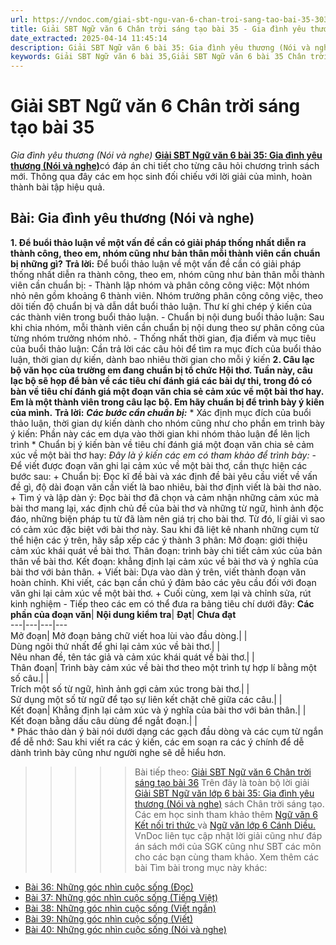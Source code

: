 ```yaml
---
url: https://vndoc.com/giai-sbt-ngu-van-6-chan-troi-sang-tao-bai-35-303881
title: Giải SBT Ngữ văn 6 Chân trời sáng tạo bài 35 - Gia đình yêu thương (Nói và nghe) - VnDoc.com
date_extracted: 2025-04-14 11:45:14
description: Giải SBT Ngữ văn 6 bài 35: Gia đình yêu thương (Nói và nghe) sách Chân trời sáng tạo với cuộc sống có đáp án chi tiết cho các bạn cùng tham khảo.
keywords: Giải SBT Ngữ văn 6 bài 35,Giải SBT Ngữ văn 6 bài 35 Chân trời sáng tạo,Giải sách bài tập Ngữ văn CTST lớp 6,Ngữ văn lớp 6 Chân trời sáng tạo,giải bài tập ngữ văn lớp 6,bài Gia đình yêu thương (Nói và nghe)
---
```


# Giải SBT Ngữ văn 6 Chân trời sáng tạo bài 35
 _Gia đình yêu thương \(Nói và nghe\)_
[**Giải SBT Ngữ văn 6 bài 35: Gia đình yêu thương \(Nói và nghe\)**](<https://vndoc.com/giai-sbt-ngu-van-6-chan-troi-sang-tao-bai-35-303881>)có đáp án chi tiết cho từng câu hỏi chương trình sách mới. Thông qua đây các em học sinh đối chiếu với lời giải của mình, hoàn thành bài tập hiệu quả.
## Bài: Gia đình yêu thương \(Nói và nghe\)
**1\. Để buổi thảo luận về một vấn đề cần có giải pháp thống nhất diễn ra thành công, theo em, nhóm cũng như bản thân mỗi thành viên cần chuẩn bị những gì?**
**Trả lời:**
Để buổi thảo luận về một vấn đề cần có giải pháp thống nhất diễn ra thành công, theo em, nhóm cũng như bản thân mỗi thành viên cần chuẩn bị:
\- Thành lập nhóm và phân công công việc: Một nhóm nhỏ nên gồm khoảng 6 thành viên. Nhóm trưởng phân công công việc, theo dõi tiến độ chuẩn bị và dẫn dắt buổi thảo luận. Thư kí ghi chép ý kiến của các thành viên trong buổi thảo luận.
\- Chuẩn bị nội dung buổi thảo luận: Sau khi chia nhóm, mỗi thành viên cần chuẩn bị nội dung theo sự phân công của từng nhóm trưởng nhóm nhỏ.
\- Thống nhất thời gian, địa điểm và mục tiêu của buổi thảo luận: Cần trả lời các câu hỏi để tìm ra mục đích của buổi thảo luận, thời gian dự kiến, dành bao nhiêu thời gian cho mỗi ý kiến
**2\. Câu lạc bộ văn học của trường em đang chuẩn bị tổ chức Hội thơ. Tuần này, câu lạc bộ sẽ họp để bàn về các tiêu chí đánh giá các bài dự thi, trong đó có bàn về tiêu chí đánh giá một đoạn văn chia sẻ cảm xúc về một bài thơ hay. Em là một thành viên trong câu lạc bộ. Em hãy chuẩn bị để trình bày ý kiến của mình.**
**Trả lời:**
_**Các bước cần chuẩn bị:**_
\* Xác định mục đích của buổi thảo luận, thời gian dự kiến dành cho nhóm cũng như cho phần em trình bày ý kiến: Phần này các em dựa vào thời gian khi nhóm thảo luận để lên lịch trình
\* Chuẩn bị ý kiến bàn về tiêu chí đánh giá một đoạn văn chia sẻ cảm xúc về một bài thơ hay:
_Đây là ý kiến các em có tham khảo để trình bày:_
\- Để viết được đoạn văn ghi lại cảm xúc về một bài thơ, cần thực hiện các bước sau:
\+ Chuẩn bị: Đọc kĩ đề bài và xác định đề bài yêu cầu viết về vấn đề gì, độ dài đoạn văn cần viết là bao nhiêu, bài thơ định viết là bài thơ nào.
\+ Tìm ý và lập dàn ý: Đọc bài thơ đã chọn và cảm nhận những cảm xúc mà bài thơ mang lại, xác định chủ đề của bài thơ và những từ ngữ, hình ảnh độc đáo, những biện pháp tu từ đã làm nên giá trị cho bài thơ. Từ đó, lí giải vì sao có cảm xúc đặc biệt với bài thơ này. Sau khi đã liệt kê nhanh những cụm từ thể hiện các ý trên, hãy sắp xếp các ý thành 3 phân:
Mở đoạn: giới thiệu cảm xúc khái quát về bài thơ.
Thân đoạn: trình bày chi tiết cảm xúc của bản thân về bài thơ.
Kết đoạn: khẳng định lại cảm xúc về bài thơ và ý nghĩa của bài thơ với bản thân.
\+ Viết bài: Dựa vào dàn ý trên, viết thành đoạn văn hoàn chỉnh. Khi viết, các bạn cần chú ý đảm bảo các yêu cầu đối với đoạn văn ghi lại cảm xúc về một bài thơ.
\+ Cuối cùng, xem lại và chỉnh sửa, rút kinh nghiệm
\- Tiếp theo các em có thể đưa ra bảng tiêu chí dưới đây:
**Các phần của đoạn văn**| **Nội dung kiểm tra**| **Đạt**| **Chưa đạt**  
---|---|---|---  
Mở đoạn| Mở đoạn bảng chữ viết hoa lùi vào đầu dòng.| |   
Dùng ngôi thứ nhất để ghi lại cảm xúc về bài thơ.| |   
Nêu nhan đề, tên tác giả và cảm xúc khái quát về bài thơ.| |   
Thân đoạn| Trình bày cảm xúc về bài thơ theo một trình tự hợp lí bằng một số câu.| |   
Trích một số từ ngữ, hình ảnh gợi cảm xúc trong bài thơ.| |   
Sử dụng một số từ ngữ để tạo sự liên kết chặt chẽ giữa các câu.| |   
Kết đoạn| Khẳng định lại cảm xúc và ý nghĩa của bài thơ với bản thân.| |   
Kết đoạn bằng dấu câu dùng để ngắt đoạn.| |   
\* Phác thảo dàn ý bài nói dưới dạng các gạch đầu dòng và các cụm từ ngắn để dễ nhớ: Sau khi viết ra các ý kiến, các em soạn ra các ý chính để dễ dành trình bày cũng như người nghe sẽ dễ hiểu hơn.
>>>>> Bài tiếp theo: [Giải SBT Ngữ văn 6 Chân trời sáng tạo bài 36](<https://vndoc.com/giai-sbt-ngu-van-6-chan-troi-sang-tao-bai-36-303883>)
Trên đây là toàn bộ lời giải [Giải SBT Ngữ văn lớp 6 bài 35: Gia đình yêu thương \(Nói và nghe\)](<https://vndoc.com/giai-sbt-ngu-van-6-chan-troi-sang-tao-bai-35-303881>) sách Chân trời sáng tạo. Các em học sinh tham khảo thêm [Ngữ văn 6 Kết nối tri thức ](<https://vndoc.com/mon-ngu-van-lop6>)và [Ngữ văn lớp 6 Cánh Diều.](<https://vndoc.com/ngu-van-6-sach-canh-dieu>) VnDoc liên tục cập nhật lời giải cũng như đáp án sách mới của SGK cũng như SBT các môn cho các bạn cùng tham khảo.
Xem thêm các bài Tìm bài trong mục này khác:
  * [Bài 36: Những góc nhìn cuộc sống \(Đọc\)](</giai-sbt-ngu-van-6-chan-troi-sang-tao-bai-36-303883>)
  * [Bài 37: Những góc nhìn cuộc sống \(Tiếng Việt\)](</giai-sbt-ngu-van-6-chan-troi-sang-tao-bai-37-303884>)
  * [Bài 38: Những góc nhìn cuộc sống \(Viết ngắn\)](</giai-sbt-ngu-van-6-chan-troi-sang-tao-bai-38-303887>)
  * [Bài 39: Những góc nhìn cuộc sống \(Viết\)](</giai-sbt-ngu-van-6-chan-troi-sang-tao-bai-39-303894>)
  * [Bài 40: Những góc nhìn cuộc sống \(Nói và nghe\)](</giai-sbt-ngu-van-6-chan-troi-sang-tao-bai-40-303895>)

